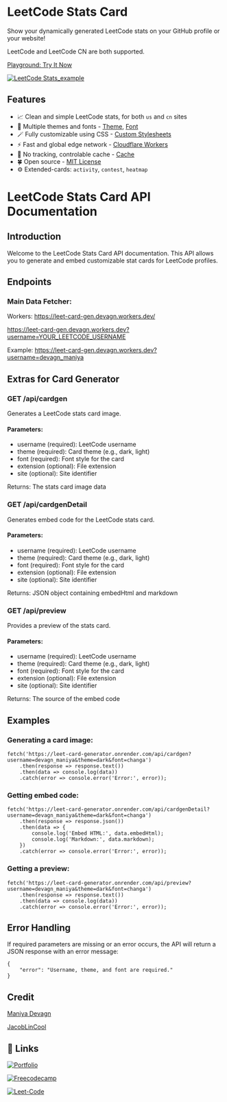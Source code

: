 # LeetCode Stats Card

Show your dynamically generated LeetCode stats on your GitHub profile or your website!

LeetCode and LeetCode CN are both supported.

[Playground: Try It Now](https://leet-card-generator.onrender.com/)

[![LeetCode Stats_example](https://leet-card-generator.onrender.com/api/cardgen?username=devagn_maniya&theme=unicorn&extension=activity&font=changa)](https://leet-card-generator.onrender.com/api/cardgen?username=devagn_maniya&theme=unicorn&extension=activity&font=changa)

## Features

- 📈 Clean and simple LeetCode stats, for both `us` and `cn` sites
- 🎨 Multiple themes and fonts - [Theme](#theme-default-lightdark), [Font](#font-default-baloo_2)
- 🪄 Fully customizable using CSS - [Custom Stylesheets](#sheets-default-)
- ⚡️ Fast and global edge network - [Cloudflare Workers](https://leet-card-gen.devagn.workers.dev/)
- 🚫 No tracking, controlable cache - [Cache](#cache-default-60)
- 🍀 Open source - [MIT License](./LICENSE)
- ⚙️ Extended-cards: `activity`, `contest`, `heatmap`


LeetCode Stats Card API Documentation
=====================================

Introduction
------------

Welcome to the LeetCode Stats Card API documentation. This API allows you to generate and embed customizable stat cards for LeetCode profiles.


Endpoints
---------

### Main Data Fetcher:

Workers: https://leet-card-gen.devagn.workers.dev/

https://leet-card-gen.devagn.workers.dev?username=YOUR_LEETCODE_USERNAME 

Example:
https://leet-card-gen.devagn.workers.dev?username=devagn_maniya 


Extras for Card Generator
---------

### GET /api/cardgen 

Generates a LeetCode stats card image.

#### Parameters:

*   username (required): LeetCode username
*   theme (required): Card theme (e.g., dark, light)
*   font (required): Font style for the card
*   extension (optional): File extension
*   site (optional): Site identifier

Returns: The stats card image data

### GET /api/cardgenDetail 

Generates embed code for the LeetCode stats card.

#### Parameters:

*   username (required): LeetCode username
*   theme (required): Card theme (e.g., dark, light)
*   font (required): Font style for the card
*   extension (optional): File extension
*   site (optional): Site identifier

Returns: JSON object containing embedHtml and markdown

### GET /api/preview

Provides a preview of the stats card.

#### Parameters:

*   username (required): LeetCode username
*   theme (required): Card theme (e.g., dark, light)
*   font (required): Font style for the card
*   extension (optional): File extension
*   site (optional): Site identifier

Returns: The source of the embed code

Examples
--------

### Generating a card image:

    
    fetch('https://leet-card-generator.onrender.com/api/cardgen?username=devagn_maniya&theme=dark&font=changa')
        .then(response => response.text())
        .then(data => console.log(data))
        .catch(error => console.error('Error:', error));
                    

### Getting embed code:

    
    fetch('https://leet-card-generator.onrender.com/api/cardgenDetail?username=devagn_maniya&theme=dark&font=changa')
        .then(response => response.json())
        .then(data => {
            console.log('Embed HTML:', data.embedHtml);
            console.log('Markdown:', data.markdown);
        })
        .catch(error => console.error('Error:', error));
                    

### Getting a preview:

    
    fetch('https://leet-card-generator.onrender.com/api/preview?username=devagn_maniya&theme=dark&font=changa')
        .then(response => response.text())
        .then(data => console.log(data))
        .catch(error => console.error('Error:', error));
                    

Error Handling
--------------

If required parameters are missing or an error occurs, the API will return a JSON response with an error message:

    
    {
        "error": "Username, theme, and font are required."
    }


## Credit
[Maniya Devagn](https://github.com/devagn611)

[JacobLinCool](https://github.com/JacobLinCool)


## 🔗 Links
[![Portfolio](https://img.shields.io/badge/my_portfolio-000?logo=ko-fi&logoColor=white)](https://devagn-portfolio.onrender.com/)

[![Freecodecamp](https://img.shields.io/badge/freecodecamp-1DA1F2?logo=freecodecamp&logoColor=white)](https://www.freecodecamp.org/devagn_maniya)

[![Leet-Code](https://img.shields.io/badge/Leetcode-1DA1F2?logo=leetcode&logoColor=black)](https://www.leetcode.com/devagn_maniya)

